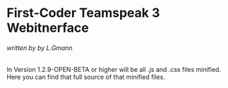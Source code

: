 # First-Coder Teamspeak 3 Webitnerface #
###### written by by L.Gmann ######

In Version 1.2.9-OPEN-BETA or higher will be all .js and .css files minified. Here you can find that full source of that minified files.
